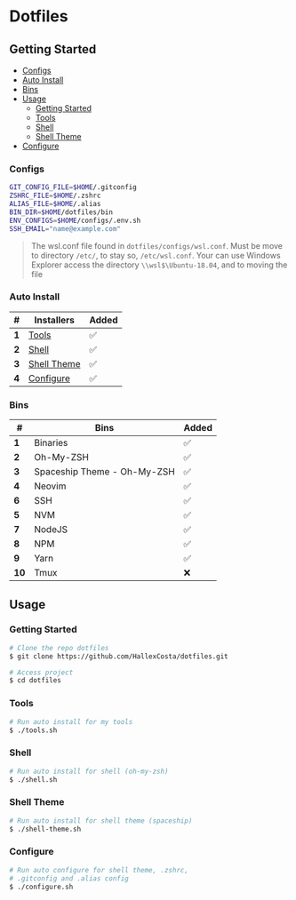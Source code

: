 # Dotfiles

## Getting Started

- [Configs](#configs)
- [Auto Install](#install)
- [Bins](#bins)
- [Usage](#usage)
  - [Getting Started](#getting-started)
  - [Tools](#tools)
  - [Shell](#shell)
  - [Shell Theme](#shell-theme)
- [Configure](#configure)

[](#configs)

### Configs

```sh
GIT_CONFIG_FILE=$HOME/.gitconfig
ZSHRC_FILE=$HOME/.zshrc
ALIAS_FILE=$HOME/.alias
BIN_DIR=$HOME/dotfiles/bin
ENV_CONFIGS=$HOME/configs/.env.sh
SSH_EMAIL="name@example.com"
```

> The wsl.conf file found in `dotfiles/configs/wsl.conf`.
> Must be move to directory `/etc/`, to stay so, `/etc/wsl.conf`.
> Your can use Windows Explorer access the directory
> `\\wsl$\Ubuntu-18.04`, and to moving the file

[](#auto-install)

### Auto Install

| #     | Installers                  | Added |
| ----- | --------------------------- | ----- |
| **1** | [Tools](#tools)             | ✅    |
| **2** | [Shell](#shell)             | ✅    |
| **3** | [Shell Theme](#shell-theme) | ✅    |
| **4** | [Configure](#configure)     | ✅    |

[](#bins)

### Bins

| #      | Bins                        | Added |
| ------ | --------------------------- | ----- |
| **1**  | Binaries                    | ✅    |
| **2**  | Oh-My-ZSH                   | ✅    |
| **3**  | Spaceship Theme - Oh-My-ZSH | ✅    |
| **4**  | Neovim                      | ✅    |
| **6**  | SSH                         | ✅    |
| **5**  | NVM                         | ✅    |
| **7**  | NodeJS                      | ✅    |
| **8**  | NPM                         | ✅    |
| **9**  | Yarn                        | ✅    |
| **10** | Tmux                        | ❌    |

[](#usage)

## Usage

[](#getting-started)

### Getting Started

```sh
# Clone the repo dotfiles
$ git clone https://github.com/HallexCosta/dotfiles.git

# Access project
$ cd dotfiles
```

### Tools

[](#tools)

```sh
# Run auto install for my tools
$ ./tools.sh
```

### Shell

[](#shell)

```sh
# Run auto install for shell (oh-my-zsh)
$ ./shell.sh
```

### Shell Theme

[](#shell-theme)

```sh
# Run auto install for shell theme (spaceship)
$ ./shell-theme.sh
```

### Configure

[](#configure)

```sh
# Run auto configure for shell theme, .zshrc,
# .gitconfig and .alias config
$ ./configure.sh
```
